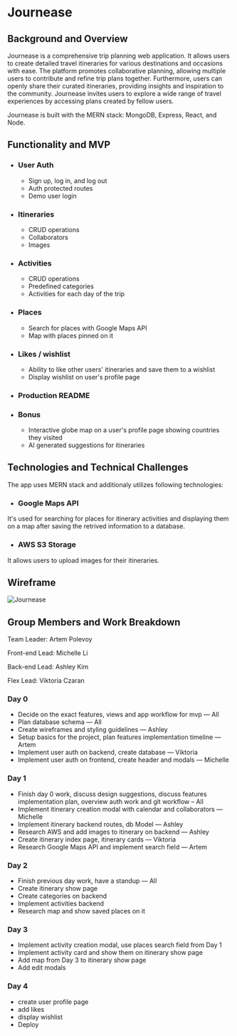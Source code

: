 # Journease

## Background and Overview

Journease is a comprehensive trip planning web application. It allows users to create detailed travel itineraries for various destinations and occasions with ease. The platform promotes collaborative planning, allowing multiple users to contribute and refine trip plans together. Furthermore, users can openly share their curated itineraries, providing insights and inspiration to the community. Journease invites users to explore a wide range of travel experiences by accessing plans created by fellow users.

Journease is built with the MERN stack: MongoDB, Express, React, and Node.

## Functionality and MVP

- ### User Auth
  - Sign up, log in, and log out
  - Auth protected routes
  - Demo user login

- ### Itineraries
  - CRUD operations
  - Collaborators
  - Images

- ### Activities
  - CRUD operations
  - Predefined categories
  - Activities for each day of the trip

- ### Places
  - Search for places with Google Maps API
  - Map with places pinned on it

- ### Likes / wishlist
  - Ability to like other users' itineraries and save them to a wishlist
  - Display wishlist on user's profile page

- ### Production README

- ### Bonus
  - Interactive globe map on a user's profile page showing countries they visited
  - AI generated suggestions for itineraries


## Technologies and Technical Challenges
The app uses MERN stack and additionaly utilizes following technologies:

- ### Google Maps API
It's used for searching for places for itinerary activities and displaying them on a map after saving the retrived information to a database.

- ### AWS S3 Storage
It allows users to upload images for their itineraries.

## Wireframe

![Journease](https://github.com/artemplv/Journease/assets/132113558/14b9fd47-0a99-40c8-8ce9-26fa4b8ba720)

## Group Members and Work Breakdown
Team Leader: Artem Polevoy

Front-end Lead: Michelle Li

Back-end Lead: Ashley Kim

Flex Lead: Viktoria Czaran

### Day 0
- Decide on the exact features, views and app workflow for mvp — All
- Plan database schema — All
- Create wireframes and styling guidelines — Ashley
- Setup basics for the project, plan features implementation timeline — Artem
- Implement user auth on backend, create database — Viktoria
- Implement user auth on frontend, create header and modals — Michelle

### Day 1
- Finish day 0 work, discuss design suggestions, discuss features implementation plan, overview auth work and git workflow – All
- Implement itinerary creation modal with calendar and collaborators — Michelle
- Implement itinerary backend routes, db Model — Ashley
- Research AWS and add images to itinerary on backend — Ashley
- Create itinerary index page, itinerary cards — Viktoria
- Research Google Maps API and implement search field — Artem

### Day 2
- Finish previous day work, have a standup — All
- Create itinerary show page
- Create categories on backend
- Implement activities backend
- Research map and show saved places on it

### Day 3
- Implement activity creation modal, use places search field from Day 1
- Implement activity card and show them on itinerary show page
- Add map from Day 3 to itinerary show page
- Add edit modals

### Day 4
- create user profile page
- add likes
- display wishlist
- Deploy

